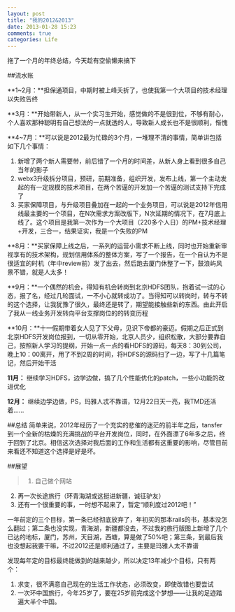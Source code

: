 ```yaml
---
layout: post
title: "我的2012&2013"
date: 2013-01-28 15:23
comments: true
categories: Life
---
```

拖了一个月的年终总结，今天趁有空偷懒来搞下

##流水账

**1~2月：**担保通项目，中期时被上峰夭折了，也使我第一个大项目的技术经理以失败告终

**3月：**开始带新人，从一个实习生开始，感觉做的不是很到位，不够有耐心，个人喜欢那种聪明有自己想法的一点就透的人，导致新人成长也不是很顺利，惭愧

**4~7月：**可以说是2012最为忙碌的3个月，一堆理不清的事情，简单讲包括如下几个事情：

1. 新增了两个新人需要带，前后错了一个月的时间差，从新人身上看到很多自己当年的影子
2. webx3升级拆分项目，预研，前期准备，组织开发，发布上线，第一个主动发起的有一定规模的技术项目，在两个苦逼的开发加一个苦逼的测试支持下完成了
3. 买家保障项目，与升级项目叠加在一起的一个业务项目，可以说是2012年信用线最主要的一个项目，在N次需求方案改版下，N次延期的情况下，在7月底上线了。这个项目是我第一次作为一个大项目（220多个人日）的PM+技术经理+开发，三合一，结果证实，我是一个失败的PM

**8月：**买家保障上线之后，一系列的运营小需求不断上线，同时也开始重新审视享有的技术架构，规划信用体系的整体方案，写了一个报告，在一个自认为不是很适宜的时机（年中review前）发了出去，然后跑去厦门休整了一下，鼓浪屿风景不错，就是人太多！

**9月：**一个偶然的机会，得知有机会转岗到北京HDFS团队，抱着试一试的心态，报了名，经过几轮面试，一不小心就转成功了。当得知可以转岗时，转与不转的这个选择，让我犹豫了很久，最终还是转了，期望能接触些新的东西。由此开启了我从一线业务开发转向平台支撑岗位的的转变历程

**10月：**十一假期带着女人见了下父母，见识下帝都的豪迈。假期之后正式到北京HDFS开发岗位报到，一切从零开始，北京人员少，组织松散，大部分要靠自己，按照新人学习的提纲，开始一点一点的看HDFS的源码，每天8：30到公司，晚上10：00离开，用了不到2周的时间，将HDFS的源码扫了一边，写了十几篇笔记，然后开始干活

**11月：** 继续学习HDFS，边学边做，搞了几个性能优化的patch，一些小功能的改进优化

**12月：** 继续边学边做，PS，玛雅人忒不靠谱，12月22日天一亮，我TMD还活着……

##总结
简单来说，2012年经历了一个充实的悲催的迷茫的前半年之后，tansfer到一个全新的枯燥的充满挑战的平台开发岗位，同时，在外面漂了6年多之后，终于回到了北京。相信这次选择对我后面的工作和生活都有这重要的影响，尽管目前来看还不知道这个选择是好是坏。

##展望
>1. 自己做个网站
2. 再一次长途旅行（环青海湖或这挺进新疆，诚征驴友）
3. 还有一个很重要的事，一时想不起来了，暂定“顺利度过2012吧！”

一年前定的三个目标，第一条已经彻底放弃了，年初买的那本rails的书，基本没怎么翻过；第二条也没实现，青海湖，新疆都没去，不过我的旅行版图上新增了几个已达的地标，厦门，苏州，天目湖，西塘，算是做了50%吧；第三条，到最后我也没想起我要干嘛，不过2012还是顺利通过了，主要是玛雅人太不靠谱

发现每年定的目标最终能做到的越来越少，所以决定13年减少个目标，只有两个：

1. 求变，很不满意自己现在的生活工作状态，必须改变，即使改错也要尝试
2. 一次环中国旅行，今年25岁了，要在25岁前完成这个梦想——让我的足迹踏遍大半个中国。

